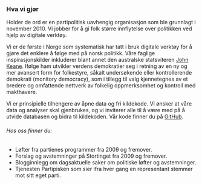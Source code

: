 ### Hva vi gjør

Holder de ord er en partipolitisk uavhengig organisasjon som ble grunnlagt i november 2010. Vi jobber for å gi folk større innflytelse over politikken ved hjelp av digitale verktøy.

Vi er de første i Norge som systematisk har tatt i bruk digitale verktøy for å gjøre det enklere å følge med på norsk politikk. Våre faglige inspirasjonskilder inkluderer blant annet den australske statsviteren [John Keane](https://en.wikipedia.org/wiki/John_Keane_(political_theorist)). Ifølge ham utvikler verdens demokratier seg i retning av en ny og mer avansert form for folkestyre, såkalt undersøkende eller kontrollerende demokrati (monitory democracy), som i tillegg til valg kjennetegnes av et bredere og omfattende nettverk av folkelig oppmerksomhet og kontroll med makthavere.

Vi er prinsipielle tilhengere av åpne data og fri kildekode. Vi ønsker at våre data og analyser skal gjenbrukes, og vi inviterer alle til å være med på å utvide databasen og bidra til kildekoden. Vår kode finner du på [GitHub](https://github.com/holderdeord).

###### Hos oss finner du:

- Løfter fra partienes programmer fra 2009 og fremover.
- Forslag og avstemninger på Stortinget fra 2009 og fremover.
- Blogginnlegg om dagsaktuelle saker om politiske løfter og avstemninger.
- Tjenesten Partipisken som sier ifra hver gang en representant stemmer mot sitt eget parti.